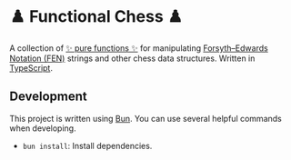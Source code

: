 # ♟️  Functional Chess ♟️ 

A collection of [✨ pure functions ✨](https://en.wikipedia.org/wiki/Pure_function) for manipulating
[Forsyth–Edwards Notation (FEN)](https://en.wikipedia.org/wiki/Fen) strings and other chess data
structures. Written in [TypeScript](http://typescriptlang.org/).

## Development

This project is written using [Bun](https://bun.sh/). You can use several helpful commands when
developing.

* `bun install`: Install dependencies.
